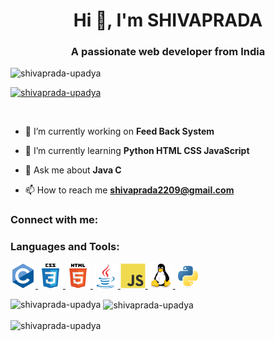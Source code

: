 <h1 align="center">Hi 👋, I'm SHIVAPRADA</h1>
<h3 align="center">A passionate web developer from India</h3>

<p align="left"> <img src="https://komarev.com/ghpvc/?username=shivaprada-upadya&label=Profile%20views&color=0e75b6&style=flat" alt="shivaprada-upadya" /> </p>

<p align="left"> <a href="https://github.com/ryo-ma/github-profile-trophy"><img src="https://github-profile-trophy.vercel.app/?username=shivaprada-upadya" alt="shivaprada-upadya" /></a> </p>

<p align="left"> <a href="https://twitter.com/" target="blank"><img src="https://img.shields.io/twitter/follow/?logo=twitter&style=for-the-badge" alt="" /></a> </p>

- 🔭 I’m currently working on **Feed Back System**

- 🌱 I’m currently learning **Python HTML CSS JavaScript**

- 💬 Ask me about **Java C**

- 📫 How to reach me **shivaprada2209@gmail.com**

<h3 align="left">Connect with me:</h3>
<p align="left">
</p>

<h3 align="left">Languages and Tools:</h3>
<p align="left"> <a href="https://www.cprogramming.com/" target="_blank" rel="noreferrer"> <img src="https://raw.githubusercontent.com/devicons/devicon/master/icons/c/c-original.svg" alt="c" width="40" height="40"/> </a> <a href="https://www.w3schools.com/css/" target="_blank" rel="noreferrer"> <img src="https://raw.githubusercontent.com/devicons/devicon/master/icons/css3/css3-original-wordmark.svg" alt="css3" width="40" height="40"/> </a> <a href="https://www.w3.org/html/" target="_blank" rel="noreferrer"> <img src="https://raw.githubusercontent.com/devicons/devicon/master/icons/html5/html5-original-wordmark.svg" alt="html5" width="40" height="40"/> </a> <a href="https://www.java.com" target="_blank" rel="noreferrer"> <img src="https://raw.githubusercontent.com/devicons/devicon/master/icons/java/java-original.svg" alt="java" width="40" height="40"/> </a> <a href="https://developer.mozilla.org/en-US/docs/Web/JavaScript" target="_blank" rel="noreferrer"> <img src="https://raw.githubusercontent.com/devicons/devicon/master/icons/javascript/javascript-original.svg" alt="javascript" width="40" height="40"/> </a> <a href="https://www.linux.org/" target="_blank" rel="noreferrer"> <img src="https://raw.githubusercontent.com/devicons/devicon/master/icons/linux/linux-original.svg" alt="linux" width="40" height="40"/> </a> <a href="https://www.python.org" target="_blank" rel="noreferrer"> <img src="https://raw.githubusercontent.com/devicons/devicon/master/icons/python/python-original.svg" alt="python" width="40" height="40"/> </a> </p>

<p><img align="left" src="https://github-readme-stats.vercel.app/api/top-langs?username=shivaprada-upadya&show_icons=true&locale=en&layout=compact" alt="shivaprada-upadya" /></p>

<p>&nbsp;<img align="center" src="https://github-readme-stats.vercel.app/api?username=shivaprada-upadya&show_icons=true&locale=en" alt="shivaprada-upadya" /></p>

<p><img align="center" src="https://github-readme-streak-stats.herokuapp.com/?user=shivaprada-upadya&" alt="shivaprada-upadya" /></p>
